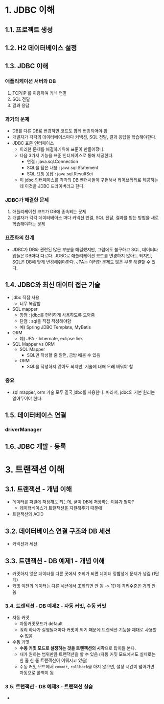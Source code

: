 # 1. JDBC 이해

## 1.1. 프로젝트 생성

## 1.2. H2 데이터베이스 설정

## 1.3. JDBC 이해

### 애플리케이션 서버와 DB
1. TCP/IP 를 이용하여 커넥 연결
2. SQL 전달
3. 결과 응답

### 과거의 문제
- DB를 다른 DB로 변경하면 코드도 함께 변경되어야 함
- 개발자가 각각의 데이터베이스마다 커넥션, SQL 전달, 결과 응답을 학습해야한다.
- JDBC 표준 인터페이스
  - 이러한 문제를 해결하기위해 표준이 만들어졌다.
  - 다음 3가지 기능을 표준 인터페이스로 통해 제공한다.
    - 연결 : java.sql.Connection
    - SQL을 담은 내용 : java.sql.Statement
    - SQL 요청 응답 : java.sql.ResultSet
  - 이 jdbc 인터페이스를 각각의 DB 벤더사들이 구현해서 라이브러리로 제공하는데 이것을 JDBC 드라이버라고 한다.

### JDBC가 해결한 문제
1. 애플리케이션 코드가 DB에 종속되는 문제
2. 개발자가 각각 데이터베이스 마다 커넥션 연결, SQL 전달, 결과를 받는 방법을 새로 학습해야하는 문제

### 표준화의 한계

- JDBC가 DB와 관련된 많은 부분을 해결했지만, 그럼에도 불구하고 SQL, 데이터타입들은 DB마다 다르다. JDBC로 애플리케이션 코드를 변경하지 않아도 되지만, SQL은 DB에 맞게 변경해줘야한다. JPA는 이러한 문제도 많은 부분 해결할 수 있다. 

## 1.4. JDBC와 최신 데이터 접근 기술

- jdbc 직접 사용
  - 너무 복잡함
- SQL mapper
  - 장점 : jdbc를 편리하게 사용하도록 도와줌
  - 단점 : sql을 직접 작성해야함
  - 예) Spring JDBC Template, MyBatis
- ORM
  - 예) JPA - hibernate, eclipse link
- SQL Mapper vs ORM
  - SQL Mapper
    - SQL만 작성할 줄 알면, 금방 배울 수 있음
  - ORM
    - SQL을 작성하지 않아도 되지만, 기술에 대해 오래 배워야 함

### 중요

- sql mapper, orm 기술 모두 결국 jdbc를 사용한다. 따라서, jdbc의 기본 원리는 알아두어야 한다.

## 1.5. 데이터베이스 연결

### driverManager

## 1.6. JDBC 개발 - 등록

# 3. 트랜잭션 이해

## 3.1. 트랜잭션 - 개념 이해

- 데이터를 파일에 저장해도 되는데, 굳이 DB에 저장하는 이유가 뭘까?
  - 데이터베이스가 트랜잭션을 지원해주기 때문에
- 트랜잭션의 ACID

## 3.2. 데이터베이스 연결 구조와 DB 세션

- 커넥션과 세션

## 3.3. 트랜잭션 - DB 예제1 - 개념 이해

- 커밋하지 않은 데이터를 다른 곳에서 조회가 되면 데이터 정합성에 문제가 생김 (1단계)
- 커밋 이전의 데이터는 다른 세션에서 조회되면 안 됨 -> 1단계 격리수준은 거의 안 씀

### 3.4. 트랜잭션 - DB 예제2 - 자동 커밋, 수동 커밋

- 자동 커밋
  - 자동커밋모드가 default
  - 쿼리 하나가 실행될때마다 커밋이 되기 때문에 트랜잭션 기능을 제대로 사용할 수 없음
- 수동 커밋
  - **수동 커밋 모드로 설정하는 것을 트랜잭션의 시작**으로 많이들 본다.
  - 내가 원하는 범위만큼 트랜잭션을 할 수 있음 (자동 커밋 모드에서도 실제로는 한 줄 한 줄 트랜잭션이 이뤄지고 있음)
  - 수동 커밋 모드에서 `commit`, `rollback`을 하지 않으면, 설정 시간이 넘어가면 자동으로 롤백이 됨

### 3.5. 트랜잭션 - DB 예제3 - 트랜잭션 실습

- 